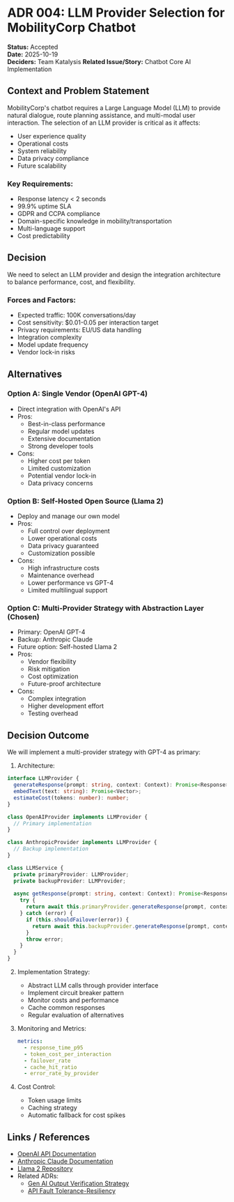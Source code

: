 # ADR 004: LLM Provider Selection for MobilityCorp Chatbot

**Status:** Accepted  
**Date:** 2025-10-19  
**Deciders:** Team Katalysis 
**Related Issue/Story:** Chatbot Core AI Implementation

## Context and Problem Statement
MobilityCorp's chatbot requires a Large Language Model (LLM) to provide natural dialogue, route planning assistance, and multi-modal user interaction. The selection of an LLM provider is critical as it affects:
- User experience quality
- Operational costs
- System reliability
- Data privacy compliance
- Future scalability

### Key Requirements:
- Response latency < 2 seconds
- 99.9% uptime SLA
- GDPR and CCPA compliance
- Domain-specific knowledge in mobility/transportation
- Multi-language support
- Cost predictability

## Decision
We need to select an LLM provider and design the integration architecture to balance performance, cost, and flexibility.

### Forces and Factors:
- Expected traffic: 100K conversations/day
- Cost sensitivity: $0.01-0.05 per interaction target
- Privacy requirements: EU/US data handling
- Integration complexity
- Model update frequency
- Vendor lock-in risks

## Alternatives

### Option A: Single Vendor (OpenAI GPT-4)
- Direct integration with OpenAI's API
- Pros:
  - Best-in-class performance
  - Regular model updates
  - Extensive documentation
  - Strong developer tools
- Cons:
  - Higher cost per token
  - Limited customization
  - Potential vendor lock-in
  - Data privacy concerns

### Option B: Self-Hosted Open Source (Llama 2)
- Deploy and manage our own model
- Pros:
  - Full control over deployment
  - Lower operational costs
  - Data privacy guaranteed
  - Customization possible
- Cons:
  - High infrastructure costs
  - Maintenance overhead
  - Lower performance vs GPT-4
  - Limited multilingual support

### Option C: Multi-Provider Strategy with Abstraction Layer (Chosen)
- Primary: OpenAI GPT-4
- Backup: Anthropic Claude
- Future option: Self-hosted Llama 2
- Pros:
  - Vendor flexibility
  - Risk mitigation
  - Cost optimization
  - Future-proof architecture
- Cons:
  - Complex integration
  - Higher development effort
  - Testing overhead

## Decision Outcome
We will implement a multi-provider strategy with GPT-4 as primary:

1. Architecture:
```typescript
interface LLMProvider {
  generateResponse(prompt: string, context: Context): Promise<Response>;
  embedText(text: string): Promise<Vector>;
  estimateCost(tokens: number): number;
}

class OpenAIProvider implements LLMProvider {
  // Primary implementation
}

class AnthropicProvider implements LLMProvider {
  // Backup implementation
}

class LLMService {
  private primaryProvider: LLMProvider;
  private backupProvider: LLMProvider;
  
  async getResponse(prompt: string, context: Context): Promise<Response> {
    try {
      return await this.primaryProvider.generateResponse(prompt, context);
    } catch (error) {
      if (this.shouldFailover(error)) {
        return await this.backupProvider.generateResponse(prompt, context);
      }
      throw error;
    }
  }
}
```

2. Implementation Strategy:
   - Abstract LLM calls through provider interface
   - Implement circuit breaker pattern
   - Monitor costs and performance
   - Cache common responses
   - Regular evaluation of alternatives

3. Monitoring and Metrics:
   ```yaml
   metrics:
     - response_time_p95
     - token_cost_per_interaction
     - failover_rate
     - cache_hit_ratio
     - error_rate_by_provider
   ```

4. Cost Control:
   - Token usage limits
   - Caching strategy
   - Automatic fallback for cost spikes

## Links / References
- [OpenAI API Documentation](https://platform.openai.com/docs/)
- [Anthropic Claude Documentation](https://docs.anthropic.com/)
- [Llama 2 Repository](https://github.com/facebookresearch/llama)
- Related ADRs:
  - [Gen AI Output Verification Strategy](./Gen%20AI%20Output%20Verification%20Strategy.md)
  - [API Fault Tolerance-Resiliency](./API%20Fault%20Tolerance-Resiliency.md)